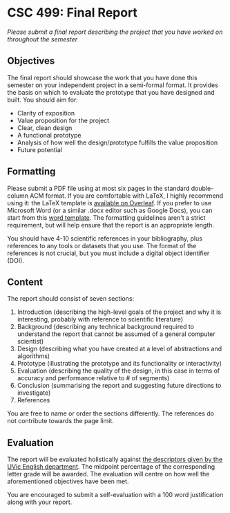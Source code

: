# CSC 499: Final Report

_Please submit a final report describing the project that you have worked on throughout the semester_

## Objectives

The final report should showcase the work that you have done this semester on your independent project in a semi-formal format. It provides the basis on which to evaluate the prototype that you have designed and built. You should aim for:

 * Clarity of exposition
 * Value proposition for the project
 * Clear, clean design
 * A functional prototype
 * Analysis of how well the design/prototype fulfills the value proposition
 * Future potential


## Formatting

Please submit a PDF file using at most six pages in the standard double-column ACM format. If you are comfortable with LaTeX, I highly recommend using it: the LaTeX template is [available on Overleaf](https://www.overleaf.com/latex/templates/acm-conference-proceedings-new-master-template/pnrfvrrdbfwt). If you prefer to use Microsoft Word (or a similar .docx editor such as Google Docs), you can start from this [word template](https://www.acm.org/binaries/content/assets/publications/word_style/interim-template-style/interim-layout.docx). The formatting guidelines aren't a strict requirement, but will help ensure that the report is an appropriate length.

You should have 4-10 scientific references in your bibliography, plus references to any tools or datasets that you use. The format of the references is not crucial, but you must include a digital object identifier (DOI).

## Content

The report should consist of seven sections:

 1. Introduction (describing the high-level goals of the project and why it is interesting, probably with reference to scientific literature)
 2. Background (describing any technical background required to understand the report that cannot be assumed of a general computer scientist)
 3. Design (describing what you have created at a level of abstractions and algorithms)
 4. Prototype (illustrating the prototype and its functionality or interactivity)
 5. Evaluation (describing the quality of the design, in this case in terms of accuracy and performance relative to # of segments)
 6. Conclusion (summarising the report and suggesting future directions to investigate)
 7. References

You are free to name or order the sections differently. The references do not contribute towards the page limit.

## Evaluation

The report will be evaluated holistically against [the descriptors given by the UVic English department](https://www.uvic.ca/humanities/english/undergraduate/resources/firstyeargrading/index.php). The midpoint percentage of the corresponding letter grade will be awarded. The evaluation will centre on how well the aforementioned objectives have been met.

You are encouraged to submit a self-evaluation with a 100 word justification along with your report.
